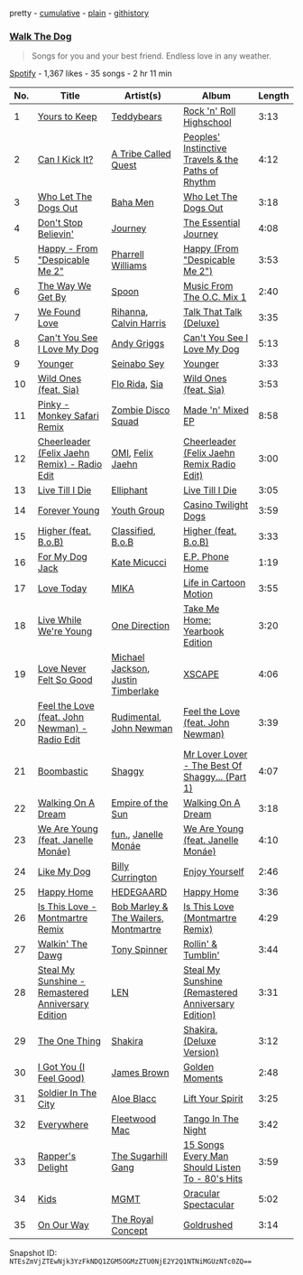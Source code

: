 pretty - [cumulative](/playlists/cumulative/2mADaSxlIcxRDSG9e9vLlh.md) - [plain](/playlists/plain/2mADaSxlIcxRDSG9e9vLlh) - [githistory](https://github.githistory.xyz/mackorone/spotify-playlist-archive/blob/main/playlists/plain/2mADaSxlIcxRDSG9e9vLlh)

### [Walk The Dog](https://open.spotify.com/playlist/2mADaSxlIcxRDSG9e9vLlh)

> Songs for you and your best friend\. Endless love in any weather.

[Spotify](https://open.spotify.com/user/spotify) - 1,367 likes - 35 songs - 2 hr 11 min

| No. | Title | Artist(s) | Album | Length |
|---|---|---|---|---|
| 1 | [Yours to Keep](https://open.spotify.com/track/5N93hk1vAdIorXlYCiBYPv) | [Teddybears](https://open.spotify.com/artist/3gqv1kgivAc92KnUm4elKv) | [Rock 'n' Roll Highschool](https://open.spotify.com/album/2vaE8vXhsN5d5gsnAN3C9T) | 3:13 |
| 2 | [Can I Kick It?](https://open.spotify.com/track/5q6pg1kvXfT7z5MqG0KKSs) | [A Tribe Called Quest](https://open.spotify.com/artist/09hVIj6vWgoCDtT03h8ZCa) | [Peoples' Instinctive Travels & the Paths of Rhythm](https://open.spotify.com/album/4Qt1ZvWZ3DoKDimDMesZd5) | 4:12 |
| 3 | [Who Let The Dogs Out](https://open.spotify.com/track/1H5tvpoApNDxvxDexoaAUo) | [Baha Men](https://open.spotify.com/artist/67FFKYikvTlvsPNk4NPOYJ) | [Who Let The Dogs Out](https://open.spotify.com/album/44UH34qoCNNfEqo0VnOkGd) | 3:18 |
| 4 | [Don't Stop Believin'](https://open.spotify.com/track/77NNZQSqzLNqh2A9JhLRkg) | [Journey](https://open.spotify.com/artist/0rvjqX7ttXeg3mTy8Xscbt) | [The Essential Journey](https://open.spotify.com/album/5pfpXvoJtSIFrbPIoBEv3R) | 4:08 |
| 5 | [Happy \- From "Despicable Me 2"](https://open.spotify.com/track/3RkvscbM4aNbELiQf7PJwn) | [Pharrell Williams](https://open.spotify.com/artist/2RdwBSPQiwcmiDo9kixcl8) | [Happy \(From "Despicable Me 2"\)](https://open.spotify.com/album/1tXHmyPSfn6gJHkAifLGDj) | 3:53 |
| 6 | [The Way We Get By](https://open.spotify.com/track/0ZXmGxjtSWLD1KO8IRRuIg) | [Spoon](https://open.spotify.com/artist/0K1q0nXQ8is36PzOKAMbNe) | [Music From The O.C\. Mix 1](https://open.spotify.com/album/5m5Blw275J9Q0xrH8jOexW) | 2:40 |
| 7 | [We Found Love](https://open.spotify.com/track/5uImkHXfTLkNYwemtGH7kB) | [Rihanna](https://open.spotify.com/artist/5pKCCKE2ajJHZ9KAiaK11H), [Calvin Harris](https://open.spotify.com/artist/7CajNmpbOovFoOoasH2HaY) | [Talk That Talk \(Deluxe\)](https://open.spotify.com/album/0MYABBSxz6JqujXq2JBvsF) | 3:35 |
| 8 | [Can't You See I Love My Dog](https://open.spotify.com/track/2F3eGhW3SNNyNnGJ8ofIk3) | [Andy Griggs](https://open.spotify.com/artist/7CyJIUpcWZK2zFM6gKLKvD) | [Can't You See I Love My Dog](https://open.spotify.com/album/7zBqiSXLjB7d7xwW5w3Ui6) | 5:13 |
| 9 | [Younger](https://open.spotify.com/track/5gQuh120SIYBEtodVIOd4Q) | [Seinabo Sey](https://open.spotify.com/artist/4X0v8sFoDZ6rIfkeOeVm2i) | [Younger](https://open.spotify.com/album/2IS5tnhr28NddRYPXRo7pm) | 3:33 |
| 10 | [Wild Ones \(feat\. Sia\)](https://open.spotify.com/track/5Z7ygHQo02SUrFmcgpwsKW) | [Flo Rida](https://open.spotify.com/artist/0jnsk9HBra6NMjO2oANoPY), [Sia](https://open.spotify.com/artist/5WUlDfRSoLAfcVSX1WnrxN) | [Wild Ones \(feat\. Sia\)](https://open.spotify.com/album/0dNtcQ9V2sXifWktjrspYP) | 3:53 |
| 11 | [Pinky \- Monkey Safari Remix](https://open.spotify.com/track/6fHx3cPXMCTAt4CtR03V5A) | [Zombie Disco Squad](https://open.spotify.com/artist/3dHW5v3wOdq67nyjMT9TCN) | [Made 'n' Mixed EP](https://open.spotify.com/album/6bdZvcBCr1vb4OWG6ypvTY) | 8:58 |
| 12 | [Cheerleader \(Felix Jaehn Remix\) \- Radio Edit](https://open.spotify.com/track/4fTHdMTq0Znl3djLI1Typn) | [OMI](https://open.spotify.com/artist/5MouCg6ta7zAxsfMEbc1uh), [Felix Jaehn](https://open.spotify.com/artist/4bL2B6hmLlMWnUEZnorEtG) | [Cheerleader \(Felix Jaehn Remix Radio Edit\)](https://open.spotify.com/album/6OGsd4ZWO6kA22UbghEYcm) | 3:00 |
| 13 | [Live Till I Die](https://open.spotify.com/track/3Jauu3MzVAw652B2LSgOVI) | [Elliphant](https://open.spotify.com/artist/134GdR5tUtxJrf8cpsfpyY) | [Live Till I Die](https://open.spotify.com/album/3lUuSmPoS3eN2OdpmTczt9) | 3:05 |
| 14 | [Forever Young](https://open.spotify.com/track/5d4EJrwEEQgP4qzs6gwzsD) | [Youth Group](https://open.spotify.com/artist/51K48NCxjB11t9eqUWWoIq) | [Casino Twilight Dogs](https://open.spotify.com/album/67cG4zSLoSZWVGvkN8LJK7) | 3:59 |
| 15 | [Higher \(feat\. B.o.B\)](https://open.spotify.com/track/1UoDxE4HOUH9J6F4yWrcxa) | [Classified](https://open.spotify.com/artist/7t6GsqGAwrj1kwYbvNX0hN), [B.o.B](https://open.spotify.com/artist/5ndkK3dpZLKtBklKjxNQwT) | [Higher \(feat\. B.o.B\)](https://open.spotify.com/album/1fth6DklGAfloYRGDptYiB) | 3:33 |
| 16 | [For My Dog Jack](https://open.spotify.com/track/05Kj2L8Kw6VlQNZ3EeOCHe) | [Kate Micucci](https://open.spotify.com/artist/0oYI03YsJ5AbgdP6Kwxeos) | [E.P\. Phone Home](https://open.spotify.com/album/70ehoJOxGFkiBALS0PFUHv) | 1:19 |
| 17 | [Love Today](https://open.spotify.com/track/6ZBJFWDYJSTQg54eDsqnkJ) | [MIKA](https://open.spotify.com/artist/5MmVJVhhYKQ86izuGHzJYA) | [Life in Cartoon Motion](https://open.spotify.com/album/4wKkXYJXQWDa9sndBSx0gI) | 3:55 |
| 18 | [Live While We're Young](https://open.spotify.com/track/6aGjEZ7kq3YXgD0EDt80O5) | [One Direction](https://open.spotify.com/artist/4AK6F7OLvEQ5QYCBNiQWHq) | [Take Me Home: Yearbook Edition](https://open.spotify.com/album/5SxEsi1PNyo1XfEKDYcFKF) | 3:20 |
| 19 | [Love Never Felt So Good](https://open.spotify.com/track/48td6xvpokdYwvbl3JIiXP) | [Michael Jackson](https://open.spotify.com/artist/3fMbdgg4jU18AjLCKBhRSm), [Justin Timberlake](https://open.spotify.com/artist/31TPClRtHm23RisEBtV3X7) | [XSCAPE](https://open.spotify.com/album/7pomP86PUhoJpY3fsC0WDQ) | 4:06 |
| 20 | [Feel the Love \(feat\. John Newman\) \- Radio Edit](https://open.spotify.com/track/5crHvEPQ13FbQGQSscm5Ns) | [Rudimental](https://open.spotify.com/artist/4WN5naL3ofxrVBgFpguzKo), [John Newman](https://open.spotify.com/artist/34v5MVKeQnIo0CWYMbbrPf) | [Feel the Love \(feat\. John Newman\)](https://open.spotify.com/album/5hAJKdlLfFblwwmGR0a3Lk) | 3:39 |
| 21 | [Boombastic](https://open.spotify.com/track/1jqLJBQwo7yBCqYQWukLkq) | [Shaggy](https://open.spotify.com/artist/5EvFsr3kj42KNv97ZEnqij) | [Mr Lover Lover \- The Best Of Shaggy..\. \(Part 1\)](https://open.spotify.com/album/1ObChmQf8QPcervdZ5BxC6) | 4:07 |
| 22 | [Walking On A Dream](https://open.spotify.com/track/0mBkoM8r7KAQzZij5swTUL) | [Empire of the Sun](https://open.spotify.com/artist/67hb7towEyKvt5Z8Bx306c) | [Walking On A Dream](https://open.spotify.com/album/04gYcIojJt78nYnN5oOrKt) | 3:18 |
| 23 | [We Are Young \(feat\. Janelle Monáe\)](https://open.spotify.com/track/3ehrxAhYms24KLPG8FZe0W) | [fun.](https://open.spotify.com/artist/5nCi3BB41mBaMH9gfr6Su0), [Janelle Monáe](https://open.spotify.com/artist/6ueGR6SWhUJfvEhqkvMsVs) | [We Are Young \(feat\. Janelle Monáe\)](https://open.spotify.com/album/7dXu1oLf9VPkCsBvXxz4Oe) | 4:10 |
| 24 | [Like My Dog](https://open.spotify.com/track/4RvN1i2qMIqgg4yWTqtvvR) | [Billy Currington](https://open.spotify.com/artist/1By9QBFnjZAoI83BZppHlt) | [Enjoy Yourself](https://open.spotify.com/album/731bZzgCiyc5rCtDQ3PiZA) | 2:46 |
| 25 | [Happy Home](https://open.spotify.com/track/4Jem4FLgv1l6x7fXyLSyJN) | [HEDEGAARD](https://open.spotify.com/artist/2ZuweXv0TkfsidZOLZZoM2) | [Happy Home](https://open.spotify.com/album/0B7fqlrGFN6IyC219tUQyw) | 3:36 |
| 26 | [Is This Love \- Montmartre Remix](https://open.spotify.com/track/14CsUVcoKztExH6aSgfrfb) | [Bob Marley & The Wailers](https://open.spotify.com/artist/2QsynagSdAqZj3U9HgDzjD), [Montmartre](https://open.spotify.com/artist/4n3V7bHjjPqb11n7d0WAVo) | [Is This Love \(Montmartre Remix\)](https://open.spotify.com/album/2vivonRnTYYyd9LdsrYKoA) | 4:29 |
| 27 | [Walkin' The Dawg](https://open.spotify.com/track/6xHzY67lLIJNdxbR5LxZ5S) | [Tony Spinner](https://open.spotify.com/artist/6JhsZANOSVD2dnJt1ZHr3z) | [Rollin' & Tumblin'](https://open.spotify.com/album/4GMf9XTF6WJSh6Eh8cm6Up) | 3:44 |
| 28 | [Steal My Sunshine \- Remastered Anniversary Edition](https://open.spotify.com/track/3KnZzkimhm2HQuh8i5JW1F) | [LEN](https://open.spotify.com/artist/0nyc9SZGLITSOJASmTZsnZ) | [Steal My Sunshine \(Remastered Anniversary Edition\)](https://open.spotify.com/album/2lHaaznfTnc7SSyBXjCb6h) | 3:31 |
| 29 | [The One Thing](https://open.spotify.com/track/1gbioEy2KANAFYWuh0qK8w) | [Shakira](https://open.spotify.com/artist/0EmeFodog0BfCgMzAIvKQp) | [Shakira\. \(Deluxe Version\)](https://open.spotify.com/album/3pIrfgAYjBpTBBKgtrwKgZ) | 3:12 |
| 30 | [I Got You \(I Feel Good\)](https://open.spotify.com/track/4ZrbWwFHHjPoe7cfUBJ9WQ) | [James Brown](https://open.spotify.com/artist/7GaxyUddsPok8BuhxN6OUW) | [Golden Moments](https://open.spotify.com/album/4XIbmP53zK67wpaADb3ErR) | 2:48 |
| 31 | [Soldier In The City](https://open.spotify.com/track/6aG3DqLoM4k30T8dq2ZVwh) | [Aloe Blacc](https://open.spotify.com/artist/0id62QV2SZZfvBn9xpmuCl) | [Lift Your Spirit](https://open.spotify.com/album/1ImxhQBpfEQeM7bNh61Aqg) | 3:25 |
| 32 | [Everywhere](https://open.spotify.com/track/6i8ecOsx4J2Px1maiqzqoG) | [Fleetwood Mac](https://open.spotify.com/artist/08GQAI4eElDnROBrJRGE0X) | [Tango In The Night](https://open.spotify.com/album/1W5YP0TlKjFtb2UZJThLpV) | 3:42 |
| 33 | [Rapper's Delight](https://open.spotify.com/track/7HXyPdz6SRAj7pUuMODATZ) | [The Sugarhill Gang](https://open.spotify.com/artist/7zliF6Q946WznVk3ZMYhZX) | [15 Songs Every Man Should Listen To \- 80's Hits](https://open.spotify.com/album/3axHZXembjQZupYEuykosv) | 3:59 |
| 34 | [Kids](https://open.spotify.com/track/1jJci4qxiYcOHhQR247rEU) | [MGMT](https://open.spotify.com/artist/0SwO7SWeDHJijQ3XNS7xEE) | [Oracular Spectacular](https://open.spotify.com/album/6mm1Skz3JE6AXneya9Nyiv) | 5:02 |
| 35 | [On Our Way](https://open.spotify.com/track/1ff4y46qRCsLXROVpOxxTc) | [The Royal Concept](https://open.spotify.com/artist/7LAucJAvbQa7ZIA0qP8YI2) | [Goldrushed](https://open.spotify.com/album/30p1meHBKVwMY9lsOabmwd) | 3:14 |

Snapshot ID: `NTEsZmVjZTEwNjk3YzFkNDQ1ZGM5OGMzZTU0NjE2Y2Q1NTNiMGUzNTc0ZQ==`
